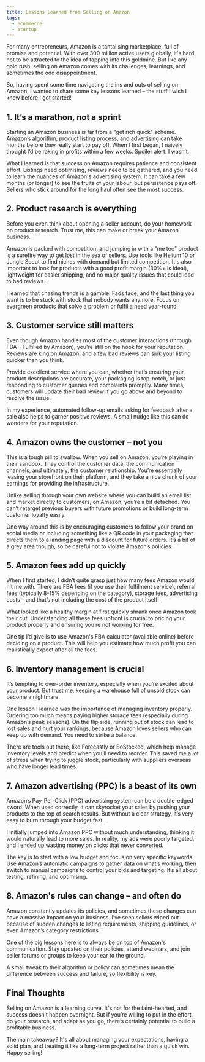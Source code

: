 ```yaml
---
title: Lessons Learned from Selling on Amazon
tags:
  - ecommerce
  - startup
---
```

For many entrepreneurs, Amazon is a tantalising marketplace, full of promise and potential. With over 300 million active users globally, it's hard not to be attracted to the idea of tapping into this goldmine. But like any gold rush, selling on Amazon comes with its challenges, learnings, and sometimes the odd disappointment.

So, having spent some time navigating the ins and outs of selling on Amazon, I wanted to share some key lessons learned – the stuff I wish I knew before I got started!

## 1. **It’s a marathon, not a sprint**

Starting an Amazon business is far from a "get rich quick" scheme. Amazon’s algorithm, product listing process, and advertising can take months before they really start to pay off. When I first began, I naively thought I’d be raking in profits within a few weeks. Spoiler alert: I wasn’t.

What I learned is that success on Amazon requires patience and consistent effort. Listings need optimising, reviews need to be gathered, and you need to learn the nuances of Amazon's advertising system. It can take a few months (or longer) to see the fruits of your labour, but persistence pays off. Sellers who stick around for the long haul often see the most success.

## 2. **Product research is everything**

Before you even think about opening a seller account, do your homework on product research. Trust me, this can make or break your Amazon business.

Amazon is packed with competition, and jumping in with a "me too" product is a surefire way to get lost in the sea of sellers. Use tools like Helium 10 or Jungle Scout to find niches with demand but limited competition. It's also important to look for products with a good profit margin (30%+ is ideal), lightweight for easier shipping, and no major quality issues that could lead to bad reviews. 

I learned that chasing trends is a gamble. Fads fade, and the last thing you want is to be stuck with stock that nobody wants anymore. Focus on evergreen products that solve a problem or fulfil a need year-round.

## 3. **Customer service still matters**

Even though Amazon handles most of the customer interactions (through FBA – Fulfilled by Amazon), you're still on the hook for your reputation. Reviews are king on Amazon, and a few bad reviews can sink your listing quicker than you think.

Provide excellent service where you can, whether that’s ensuring your product descriptions are accurate, your packaging is top-notch, or just responding to customer queries and complaints promptly. Many times, customers will update their bad review if you go above and beyond to resolve the issue.

In my experience, automated follow-up emails asking for feedback after a sale also helps to garner positive reviews. A small nudge like this can do wonders for your reputation.

## 4. **Amazon owns the customer – not you**

This is a tough pill to swallow. When you sell on Amazon, you’re playing in their sandbox. They control the customer data, the communication channels, and ultimately, the customer relationship. You’re essentially leasing your storefront on their platform, and they take a nice chunk of your earnings for providing the infrastructure.

Unlike selling through your own website where you can build an email list and market directly to customers, on Amazon, you’re a bit detached. You can’t retarget previous buyers with future promotions or build long-term customer loyalty easily.

One way around this is by encouraging customers to follow your brand on social media or including something like a QR code in your packaging that directs them to a landing page with a discount for future orders. It’s a bit of a grey area though, so be careful not to violate Amazon’s policies.

## 5. **Amazon fees add up quickly**

When I first started, I didn’t quite grasp just how many fees Amazon would hit me with. There are FBA fees (if you use their fulfilment service), referral fees (typically 8-15% depending on the category), storage fees, advertising costs – and that’s not including the cost of the product itself!

What looked like a healthy margin at first quickly shrank once Amazon took their cut. Understanding all these fees upfront is crucial to pricing your product properly and ensuring you’re not working for free.

One tip I’d give is to use Amazon's FBA calculator (available online) before deciding on a product. This will help you estimate how much profit you can realistically expect after all the fees.

## 6. **Inventory management is crucial**

It’s tempting to over-order inventory, especially when you’re excited about your product. But trust me, keeping a warehouse full of unsold stock can become a nightmare.

One lesson I learned was the importance of managing inventory properly. Ordering too much means paying higher storage fees (especially during Amazon’s peak seasons). On the flip side, running out of stock can lead to lost sales and hurt your rankings, because Amazon loves sellers who can keep up with demand. You need to strike a balance.

There are tools out there, like Forecastly or SoStocked, which help manage inventory levels and predict when you’ll need to reorder. This saved me a lot of stress when trying to juggle stock, particularly with suppliers overseas who have longer lead times.

## 7. **Amazon advertising (PPC) is a beast of its own**

Amazon’s Pay-Per-Click (PPC) advertising system can be a double-edged sword. When used correctly, it can skyrocket your sales by pushing your products to the top of search results. But without a clear strategy, it’s very easy to burn through your budget fast.

I initially jumped into Amazon PPC without much understanding, thinking it would naturally lead to more sales. In reality, my ads were poorly targeted, and I ended up wasting money on clicks that never converted.

The key is to start with a low budget and focus on very specific keywords. Use Amazon’s automatic campaigns to gather data on what’s working, then switch to manual campaigns to control your bids and targeting. It’s all about testing, refining, and optimising. 

## 8. **Amazon's rules can change – and often do**

Amazon constantly updates its policies, and sometimes these changes can have a massive impact on your business. I’ve seen sellers wiped out because of sudden changes to listing requirements, shipping guidelines, or even Amazon’s category restrictions.

One of the big lessons here is to always be on top of Amazon's communication. Stay updated on their policies, attend webinars, and join seller forums or groups to keep your ear to the ground.

A small tweak to their algorithm or policy can sometimes mean the difference between success and failure, so flexibility is key.

## Final Thoughts

Selling on Amazon is a learning curve. It's not for the faint-hearted, and success doesn’t happen overnight. But if you’re willing to put in the effort, do your research, and adapt as you go, there’s certainly potential to build a profitable business.

The main takeaway? It's all about managing your expectations, having a solid plan, and treating it like a long-term project rather than a quick win. Happy selling!